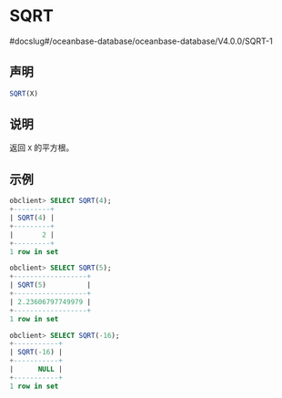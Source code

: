 SQRT 
=========================
#docslug#/oceanbase-database/oceanbase-database/V4.0.0/SQRT-1


声明 
-----------------------

```sql
SQRT(X)
```



说明 
-----------------------

返回 `X` 的平方根。

示例 
-----------------------

```sql
obclient> SELECT SQRT(4);
+---------+
| SQRT(4) |
+---------+
|       2 |
+---------+
1 row in set 

obclient> SELECT SQRT(5);
+------------------+
| SQRT(5)          |
+------------------+
| 2.23606797749979 |
+------------------+
1 row in set 

obclient> SELECT SQRT(-16);
+-----------+
| SQRT(-16) |
+-----------+
|      NULL |
+-----------+
1 row in set 
```


